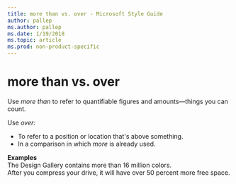 ```yaml
---
title: more than vs. over - Microsoft Style Guide
author: pallep
ms.author: pallep
ms.date: 1/19/2018
ms.topic: article
ms.prod: non-product-specific
---
```


# more than vs. over

Use *more than* to refer to quantifiable figures and amounts—things you can count. 

Use *over:*

  - To refer to a position or location that's above something.
  -  In a comparison in which *more* is already used.

**Examples**  
The Design Gallery contains more than 16 million colors.  
After you compress your drive, it will have over 50 percent more free space. 
